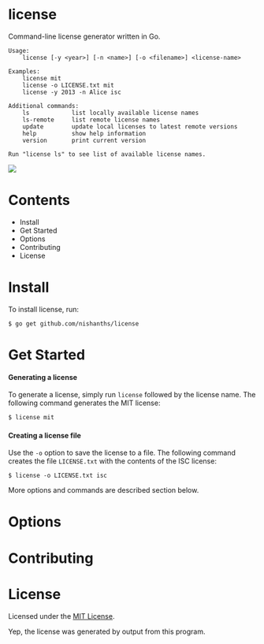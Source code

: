# license

Command-line license generator written in Go.

````
Usage:
    license [-y <year>] [-n <name>] [-o <filename>] <license-name>

Examples:
    license mit
    license -o LICENSE.txt mit
    license -y 2013 -n Alice isc

Additional commands:
    ls            list locally available license names
    ls-remote     list remote license names
    update        update local licenses to latest remote versions
    help          show help information
    version       print current version

Run "license ls" to see list of available license names.
````
<img src="https://zippy.gfycat.com/JoyfulBlandGermanshorthairedpointer.gif" autoplay muted loop></video>

# Contents

* Install
* Get Started
* Options
* Contributing
* License

# Install

To install license, run:

````
$ go get github.com/nishanths/license
````

# Get Started

#### Generating a license

To generate a license, simply run `license` followed by the license name. The following command generates the MIT license:

````bash
$ license mit
````

#### Creating a license file

Use the `-o` option to save the license to a file. The following command creates the file `LICENSE.txt` with the contents of the ISC license:

````
$ license -o LICENSE.txt isc
```` 

More options and commands are described section below.

# Options

# Contributing

# License

Licensed under the [MIT License](https://github.com/nishanths/license/blob/master/LICENSE).

Yep, the license was generated by output from this program.

